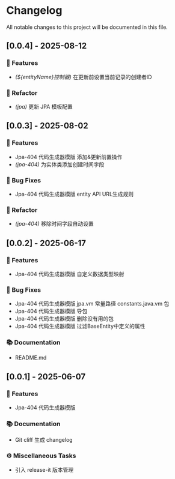 # Changelog

All notable changes to this project will be documented in this file.

## [0.0.4] - 2025-08-12

### 🚀 Features

- *(${entityName}控制器)* 在更新前设置当前记录的创建者ID

### 🚜 Refactor

- *(jpa)* 更新 JPA 模板配置

## [0.0.3] - 2025-08-02

### 🚀 Features

- Jpa-404 代码生成器模版 添加&更新前置操作
- *(jpa-404)* 为实体类添加创建时间字段

### 🐛 Bug Fixes

- Jpa-404 代码生成器模版 entity API URL生成规则

### 🚜 Refactor

- *(jpa-404)* 移除时间字段自动设置

## [0.0.2] - 2025-06-17

### 🚀 Features

- Jpa-404 代码生成器模版 自定义数据类型映射

### 🐛 Bug Fixes

- Jpa-404 代码生成器模版 jpa.vm 常量路径 constants.java.vm 包
- Jpa-404 代码生成器模版 导包
- Jpa-404 代码生成器模版 删除没有用的包
- Jpa-404 代码生成器模版 过滤BaseEntity中定义的属性

### 📚 Documentation

- README.md

## [0.0.1] - 2025-06-07

### 🚀 Features

- Jpa-404 代码生成器模版

### 📚 Documentation

- Git cliff 生成 changelog

### ⚙️ Miscellaneous Tasks

- 引入 release-it 版本管理

<!-- generated by git-cliff -->
